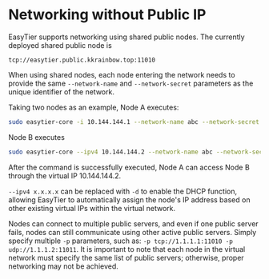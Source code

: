 # Networking without Public IP

EasyTier supports networking using shared public nodes. The currently deployed shared public node is

`tcp://easytier.public.kkrainbow.top:11010`

When using shared nodes, each node entering the network needs to provide the same `--network-name` and `--network-secret` parameters as the unique identifier of the network.

Taking two nodes as an example, Node A executes:

```sh
sudo easytier-core -i 10.144.144.1 --network-name abc --network-secret abc -p tcp://easytier.public.kkrainbow.top:11010
```

Node B executes

```sh
sudo easytier-core --ipv4 10.144.144.2 --network-name abc --network-secret abc -p tcp://easytier.public.kkrainbow.top:11010
```

After the command is successfully executed, Node A can access Node B through the virtual IP 10.144.144.2.

`--ipv4 x.x.x.x` can be replaced with `-d` to enable the DHCP function, allowing EasyTier to automatically assign the node's IP address based on other existing virtual IPs within the virtual network.

Nodes can connect to multiple public servers, and even if one public server fails, nodes can still communicate using other active public servers. Simply specify multiple `-p` parameters, such as: `-p tcp://1.1.1.1:11010 -p udp://1.1.1.2:11011`. It is important to note that each node in the virtual network must specify the same list of public servers; otherwise, proper networking may not be achieved.
